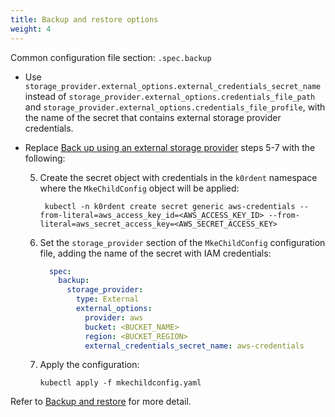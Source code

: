 ```yaml
---
title: Backup and restore options
weight: 4
---
```


Common configuration file section: `.spec.backup`

- Use `storage_provider.external_options.external_credentials_secret_name`
instead of `storage_provider.external_options.credentials_file_path` and
`storage_provider.external_options.credentials_file_profile`, with the name
of the secret that contains external storage provider credentials.

- Replace [Back up using an external storage
  provider](../../../configuration/backup-restore/external) steps 5-7 with the following:

  5. Create the secret object with credentials in the `k0rdent` namespace where
     the `MkeChildConfig` object will be applied:
       ```
        kubectl -n k0rdent create secret generic aws-credentials --from-literal=aws_access_key_id=<AWS_ACCESS_KEY_ID> --from-literal=aws_secret_access_key=<AWS_SECRET_ACCESS_KEY>
       ```
   6. Set the `storage_provider` section of the `MkeChildConfig`
      configuration file, adding the name of the secret with IAM credentials:

         ```yaml
           spec:
             backup:
               storage_provider:
                 type: External
                 external_options:
                   provider: aws
                   bucket: <BUCKET_NAME>
                   region: <BUCKET_REGION>
                   external_credentials_secret_name: aws-credentials
         ```
   7. Apply the configuration:

       ```
       kubectl apply -f mkechildconfig.yaml
       ```

Refer to [Backup and restore](../../../configuration/backup-restore/) for more detail.
